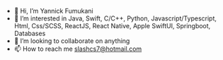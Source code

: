 - 👋 Hi, I’m Yannick Fumukani
- 👀 I’m interested in Java, Swift, C/C++, Python, Javascript/Typescript, Html, Css/SCSS, ReactJS, React Native, Apple SwiftUI, Springboot, Databases
- 💞️ I’m looking to collaborate on anything
- 📫 How to reach me slashcs7@hotmail.com

<!---
slashfmk/slashfmk is a ✨ special ✨ repository because its `README.md` (this file) appears on your GitHub profile.
You can click the Preview link to take a look at your changes.
--->
